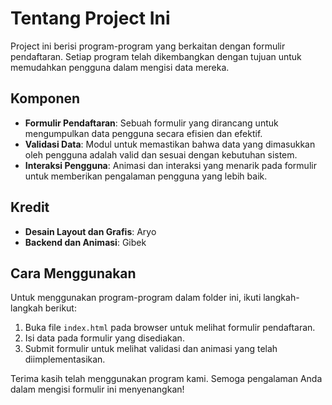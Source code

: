 # Tentang Project Ini

Project ini berisi program-program yang berkaitan dengan formulir pendaftaran. Setiap program telah dikembangkan dengan tujuan untuk memudahkan pengguna dalam mengisi data mereka.

## Komponen

- **Formulir Pendaftaran**: Sebuah formulir yang dirancang untuk mengumpulkan data pengguna secara efisien dan efektif.
- **Validasi Data**: Modul untuk memastikan bahwa data yang dimasukkan oleh pengguna adalah valid dan sesuai dengan kebutuhan sistem.
- **Interaksi Pengguna**: Animasi dan interaksi yang menarik pada formulir untuk memberikan pengalaman pengguna yang lebih baik.

## Kredit

- **Desain Layout dan Grafis**: Aryo
- **Backend dan Animasi**: Gibek

## Cara Menggunakan

Untuk menggunakan program-program dalam folder ini, ikuti langkah-langkah berikut:
1. Buka file `index.html` pada browser untuk melihat formulir pendaftaran.
2. Isi data pada formulir yang disediakan.
3. Submit formulir untuk melihat validasi dan animasi yang telah diimplementasikan.

Terima kasih telah menggunakan program kami. Semoga pengalaman Anda dalam mengisi formulir ini menyenangkan!
